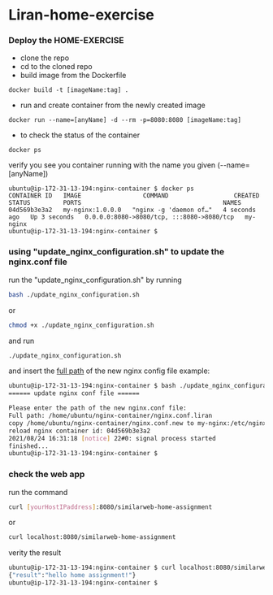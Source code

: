 # Liran-home-exercise

### Deploy the HOME-EXERCISE
  * clone the repo
  * cd to the cloned repo
  * build image from the Dockerfile

```
docker build -t [imageName:tag] .
```

  * run and create container from the newly created image

```
docker run --name=[anyName] -d --rm -p=8080:8080 [imageName:tag]
```

  * to check the status of the container
```
docker ps
```
verify you see you container running with the name you given (--name=\[anyName])

```
ubuntu@ip-172-31-13-194:nginx-container $ docker ps
CONTAINER ID   IMAGE                 COMMAND                  CREATED         STATUS         PORTS                                       NAMES
04d569b3e3a2   my-nginx:1.0.0.0   "nginx -g 'daemon of…"   4 seconds ago   Up 3 seconds   0.0.0.0:8080->8080/tcp, :::8080->8080/tcp   my-nginx
ubuntu@ip-172-31-13-194:nginx-container $
```


### using "update_nginx_configuration.sh" to update the nginx.conf file
run the "update_nginx_configuration.sh" by running
```bash
bash ./update_nginx_configuration.sh
```
or 
```bash
chmod +x ./update_nginx_configuration.sh
```
and run
```bash
./update_nginx_configuration.sh
```

and insert the <u>full path</u> of the new nginx config file
example:
```bash
ubuntu@ip-172-31-13-194:nginx-container $ bash ./update_nginx_configuration.sh
====== update nginx conf file ======

Please enter the path of the new nginx.conf file:
Full path: /home/ubuntu/nginx-container/nginx.conf.liran
copy /home/ubuntu/nginx-container/nginx.conf.new to my-nginx:/etc/nginx/conf/nginx.conf
reload nginx container id: 04d569b3e3a2
2021/08/24 16:31:18 [notice] 22#0: signal process started
finished...
ubuntu@ip-172-31-13-194:nginx-container $
```

### check the web app
run the command
```bash
curl [yourHostIPaddress]:8080/similarweb-home-assignment
```
or
```bash
curl localhost:8080/similarweb-home-assignment
```

verity the result
```bash
ubuntu@ip-172-31-13-194:nginx-container $ curl localhost:8080/similarweb-home-assignment
{"result":"hello home assignment!"}
ubuntu@ip-172-31-13-194:nginx-container $
```

